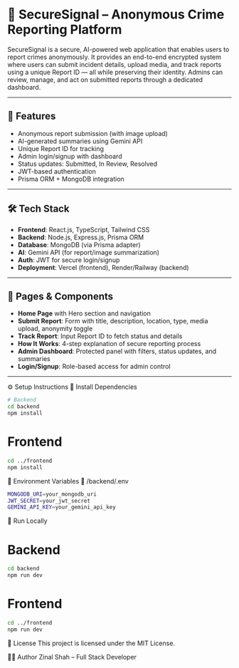 # 🔐 SecureSignal – Anonymous Crime Reporting Platform

SecureSignal is a secure, AI-powered web application that enables users to report crimes anonymously. It provides an end-to-end encrypted system where users can submit incident details, upload media, and track reports using a unique Report ID — all while preserving their identity. Admins can review, manage, and act on submitted reports through a dedicated dashboard.

---

## 🌟 Features

- Anonymous report submission (with image upload)
- AI-generated summaries using Gemini API
- Unique Report ID for tracking
- Admin login/signup with dashboard
- Status updates: Submitted, In Review, Resolved
- JWT-based authentication
- Prisma ORM + MongoDB integration

---

## 🛠 Tech Stack

- **Frontend**: React.js, TypeScript, Tailwind CSS  
- **Backend**: Node.js, Express.js, Prisma ORM  
- **Database**: MongoDB (via Prisma adapter)  
- **AI**: Gemini API (for report/image summarization)  
- **Auth**: JWT for secure login/signup  
- **Deployment**: Vercel (frontend), Render/Railway (backend)

---

## 🚀 Pages & Components

- **Home Page** with Hero section and navigation
- **Submit Report**: Form with title, description, location, type, media upload, anonymity toggle
- **Track Report**: Input Report ID to fetch status and details
- **How It Works**: 4-step explanation of secure reporting process
- **Admin Dashboard**: Protected panel with filters, status updates, and summaries
- **Login/Signup**: Role-based access for admin control

---

⚙️ Setup Instructions
🧩 Install Dependencies
```bash
# Backend
cd backend
npm install
```

# Frontend
```bash
cd ../frontend
npm install
```
🔐 Environment Variables
📁 /backend/.env
```bash
MONGODB_URI=your_mongodb_uri
JWT_SECRET=your_jwt_secret
GEMINI_API_KEY=your_gemini_api_key
```

🚀 Run Locally

# Backend
```bash
cd backend
npm run dev
```

# Frontend
```bash
cd ../frontend
npm run dev
```


📄 License
This project is licensed under the MIT License.

🙋‍♀️ Author
Zinal Shah – Full Stack Developer
